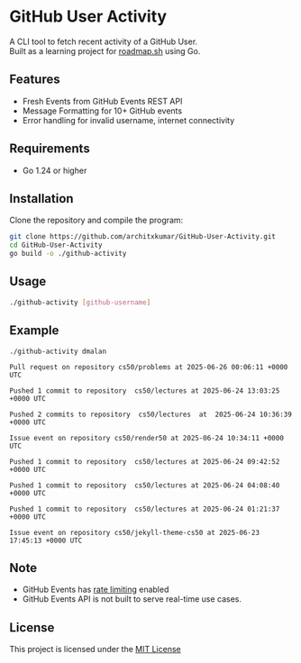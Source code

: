 # GitHub User Activity

A CLI tool to fetch recent activity of a GitHub User.
<br>
Built as a learning project for [roadmap.sh](https://roadmap.sh/projects/github-user-activity) using Go.

## Features

- Fresh Events from GitHub Events REST API
- Message Formatting for 10+ GitHub events
- Error handling for invalid username, internet connectivity

## Requirements

- Go 1.24 or higher

## Installation

Clone the repository and compile the program:
```bash
git clone https://github.com/architxkumar/GitHub-User-Activity.git
cd GitHub-User-Activity
go build -o ./github-activity
```

## Usage
```bash
./github-activity [github-username]
```

## Example

```text
./github-activity dmalan

Pull request on repository cs50/problems at 2025-06-26 00:06:11 +0000 UTC

Pushed 1 commit to repository  cs50/lectures at 2025-06-24 13:03:25 +0000 UTC

Pushed 2 commits to repository  cs50/lectures  at  2025-06-24 10:36:39 +0000 UTC

Issue event on repository cs50/render50 at 2025-06-24 10:34:11 +0000 UTC

Pushed 1 commit to repository  cs50/lectures at 2025-06-24 09:42:52 +0000 UTC

Pushed 1 commit to repository  cs50/lectures at 2025-06-24 04:08:40 +0000 UTC

Pushed 1 commit to repository  cs50/lectures at 2025-06-24 01:21:37 +0000 UTC

Issue event on repository cs50/jekyll-theme-cs50 at 2025-06-23 17:45:13 +0000 UTC
```

## Note

- GitHub Events has [rate limiting](https://docs.github.com/en/rest/using-the-rest-api/rate-limits-for-the-rest-api?apiVersion=2022-11-28) enabled 
- GitHub Events API is not built to serve real-time use cases. 

## License

This project is licensed under the [MIT License](./LICENSE)